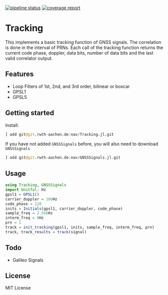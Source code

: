 [![pipeline status](https://git.rwth-aachen.de/nav/Tracking.jl/badges/master/pipeline.svg)](https://git.rwth-aachen.de/nav/Tracking.jl/commits/master)
[![coverage report](https://git.rwth-aachen.de/nav/Tracking.jl/badges/master/coverage.svg)](https://git.rwth-aachen.de/nav/Tracking.jl/commits/master)
# Tracking
This implements a basic tracking function of GNSS signals. The correlation is done in the interval of PRNs. Each call of the tracking function returns the current code phase, doppler, data bits, number of data bits and the last valid correlator output.

## Features

* Loop Filters of 1st, 2nd, and 3rd order, bilinear or boxcar
* GPSL1
* GPSL5

## Getting started

Install:
```julia
] add git@git.rwth-aachen.de:nav/Tracking.jl.git
```
If you have not added `GNSSSignals` before, you will also need to download `GNSSSignals`
```julia
] add git@git.rwth-aachen.de:nav/GNSSSignals.jl.git
```

## Usage

```julia
using Tracking, GNSSSignals
import Unitful: Hz
gpsl1 = GPSL1()
carrier_doppler = 100Hz
code_phase = 120
inits = Initials(gpsl1, carrier_doppler, code_phase)
sample_freq = 2.5e6Hz
interm_freq = 0Hz
prn = 1
track = init_tracking(gpsl1, inits, sample_freq, interm_freq, prn)
track, track_results = track(signal)
```

## Todo

* Galileo Signals

## License

MIT License
